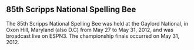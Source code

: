 ## 85th Scripps National Spelling Bee

The 85th Scripps National Spelling Bee was held at the Gaylord National, in Oxon Hill, Maryland (also D.C) from May 27 to May 31, 2012, and was broadcast live on ESPN3. The championship finals occurred on May 31, 2012.

